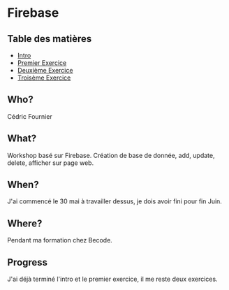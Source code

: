 # Firebase

## Table des matières

  - [Intro](intro.md)
  - [Premier Exercice](exercice01.md)
  - [Deuxième Exercice](exercice02.md)
  - [Troisème Exercice](exercice03.md)
  
## Who?
  Cédric Fournier

## What?
  Workshop basé sur Firebase. Création de base de donnée, add, update, delete, afficher sur page web.

## When?
  J'ai commencé le 30 mai à travailler dessus, je dois avoir fini pour fin Juin.

## Where?
  Pendant ma formation chez Becode.

## Progress
  J'ai déjà terminé l'intro et le premier exercice, il me reste deux exercices.
